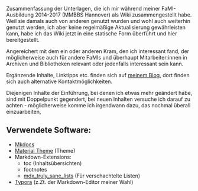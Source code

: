 Zusammenfassung der Unterlagen, die ich mir während meiner FaMI-Ausbildung 2014-2017 (MMBBS Hannover) als Wiki zusammengestellt habe. Weil sie damals auch von anderen genutzt wurden und wohl auch weiterhin genutzt werden, ich aber keine regelmäßige Aktualisierung gewährleisten kann, habe ich das Wiki jetzt in eine statische Form überführt und hier bereitgestellt. 

Angereichert mit dem ein oder anderen Kram, den ich interessant fand, der möglicherweise auch für andere FaMIs und überhaupt Mitarbeiter:innen in Archiven und Bibliotheken relevant oder jedenfalls interessant sein kann. 

Ergänzende Inhalte, Linktipps etc. finden sich auf [meinem Blog](https://blog.grdl.eu), dort finden sich auch alternative Kontaktmöglichkeiten.

Diejenigen Inhalte der Einführung, bei denen ich etwas mehr geändert habe, sind mit Doppelpunkt gegendert, bei neuen Inhalten versuche ich darauf zu achten - möglicherweise komme ich irgendwann dazu, das nochmal überall einzuarbeiten,  



## Verwendete Software:

- [Mkdocs](https://www.mkdocs.org/)
- [Material Theme](https://squidfunk.github.io/mkdocs-material/) (Theme)
- Markdown-Extensions:
  - toc (Inhaltsübersichten)
  - footnotes
  - [mdx_truly_sane_lists](https://github.com/radude/mdx_truly_sane_lists) (Für verschachtelte Listen)
- [Typora](https://typora.io/) (z.Zt. der Markdown-Editor meiner Wahl)


